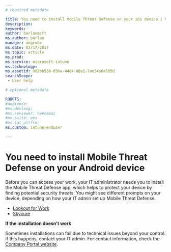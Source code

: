 ```yaml
---
# required metadata

title: You need to install Mobile Threat Defense on your iOS device | Microsoft Docs
description:
keywords:
author: barlanmsftms.author: barlan
manager: angrobe
ms.date: 03/17/2017
ms.topic: article
ms.prod:
ms.service: microsoft-intune
ms.technology:
ms.assetid: 902bb538-d30a-44e4-80e1-7ae34e6a605dsearchScope: - User help

# optional metadata

ROBOTS:  
#audience:
#ms.devlang:
#ms.reviewer: heenamac
#ms.suite: ems
#ms.tgt_pltfrm:
ms.custom: intune-enduser

---
```


# You need to install Mobile Threat Defense on your Android device

Before you can access your work, your IT administrator needs you to install the Mobile Threat Defense app, which helps to protect your device by finding potential security threats. You might see different prompts on your device, depending on how your IT admin set up Mobile Threat Defense.

* [Lookout for Work](you-are-prompted-to-install-lookout-for-work-android.md)
* [Skycure](you-are-prompted-to-install-skycure-android.md)

**If the installation doesn't work**

Sometimes installations can fail due to technical issues beyond your control. If this happens, contact your IT admin. For contact information, check the [Company Portal website](http://portal.manage.microsoft.com).
